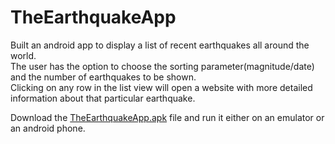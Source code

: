 # TheEarthquakeApp

Built an android app to display a list of recent earthquakes all around the world.  
The user has the option to choose the sorting parameter(magnitude/date) and the number of earthquakes to be shown.  
Clicking on any row in the list view will open a website with more detailed information about that particular earthquake.

Download the [TheEarthquakeApp.apk](https://github.com/GurpreetSingh97/TheEarthquakeAndroidApp/tree/master/apkFile) file and run it either on an emulator or an android phone.

